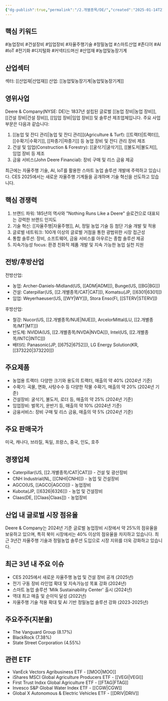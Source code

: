 ```yaml
---
{"dg-publish":true,"permalink":"/2.개별종목/DE/","created":"2025-01-14T21:04:06.316+09:00","updated":"2025-06-03T20:05:58.665+09:00"}
---
```


## 핵심 키워드

#농업장비 #건설장비 #임업장비 #자율주행기술 #정밀농업 #스마트산업 #존디어 #AI #IoT  #전기화 #디지털화 #커넥티드머신 #산업재 #농업및농장기계

## 산업섹터

섹터: [[산업재\|산업재]]
산업: [[농업및농장기계\|농업및농장기계]]

## 영위사업

Deere & Company(NYSE: DE)는 1837년 설립된 글로벌 [[농업 장비\|농업 장비]], [[건설 장비\|건설 장비]], [[임업 장비\|임업 장비]] 및 솔루션 제조업체입니다. 주요 사업 부문은 다음과 같습니다:

1. [[농업 및 잔디 관리\|농업 및 잔디 관리]](Agriculture & Turf): [[트랙터\|트랙터]], [[수확기\|수확기]], [[파종기\|파종기]] 등 농업 장비 및 잔디 관리 장비 제조
2. 건설 및 임업(Construction & Forestry): [[굴삭기\|굴삭기]], [[불도저\|불도저]], 임업 장비 등 제조
3. 금융 서비스(John Deere Financial): 장비 구매 및 리스 금융 제공

최근에는 자율주행 기술, AI, IoT를 활용한 스마트 농업 솔루션 개발에 주력하고 있습니다. CES 2025에서는 새로운 자율주행 기계들을 공개하며 기술 혁신을 선도하고 있습니다.

## 핵심 경쟁력

1. 브랜드 파워: 185년의 역사와 "Nothing Runs Like a Deere" 슬로건으로 대표되는 강력한 브랜드 인지도
2. 기술 혁신: [[자율주행\|자율주행]], AI, 정밀 농업 기술 등 첨단 기술 개발 및 적용
3. 글로벌 네트워크: 100개 이상의 글로벌 거점을 통한 광범위한 시장 접근성
4. 통합 솔루션: 장비, 소프트웨어, 금융 서비스를 아우르는 종합 솔루션 제공
5. 지속가능성 focus: 환경 친화적 제품 개발 및 지속 가능한 농업 실천 지원

## 전방/후방산업

전방산업:

- 농업: Archer-Daniels-Midland(US, [[ADM\|ADM]]), Bunge(US, [[BG\|BG]])
- 건설: Caterpillar(US, [[2.개별종목/CAT\|CAT]]), Komatsu(JP, [[6301\|6301]])
- 임업: Weyerhaeuser(US, [[WY\|WY]]), Stora Enso(FI, [[STERV\|STERV]])

후방산업:

- 철강: Nucor(US, [[2.개별종목/NUE\|NUE]]), ArcelorMittal(LU, [[2.개별종목/MT\|MT]])
- 반도체: NVIDIA(US, [[2.개별종목/NVDA\|NVDA]]), Intel(US, [[2.개별종목/INTC\|INTC]])
- 배터리: Panasonic(JP, [[6752\|6752]]), LG Energy Solution(KR, [[373220\|373220]])

## 주요제품

- 농업용 트랙터: 다양한 크기와 용도의 트랙터, 매출의 약 40% (2024년 기준)
- 수확기: 곡물, 면화, 사탕수수 등 다양한 작물 수확기, 매출의 약 20% (2024년 기준)
- 건설장비: 굴삭기, 불도저, 로더 등, 매출의 약 25% (2024년 기준)
- 임업장비: 벌목기, 운반기 등, 매출의 약 10% (2024년 기준)
- 금융서비스: 장비 구매 및 리스 금융, 매출의 약 5% (2024년 기준)

## 주요 판매국가

미국, 캐나다, 브라질, 독일, 프랑스, 중국, 인도, 호주

## 경쟁업체

- Caterpillar(US, [[2.개별종목/CAT\|CAT]]) - 건설 및 광산장비
- CNH Industrial(NL, [[CNHI\|CNHI]]) - 농업 및 건설장비
- AGCO(US, [[AGCO\|AGCO]]) - 농업장비
- Kubota(JP, [[6326\|6326]]) - 농업 및 건설장비
- Claas(DE, [[Claas\|Claas]]) - 농업장비

## 산업 내 글로벌 시장 점유율

Deere & Company는 2024년 기준 글로벌 농업장비 시장에서 약 25%의 점유율을 보유하고 있으며, 특히 북미 시장에서는 40% 이상의 점유율을 차지하고 있습니다. 최근 3년간 자율주행 기술과 정밀농업 솔루션 도입으로 시장 지위를 더욱 강화하고 있습니다.

## 최근 3년 내 주요 이슈

- CES 2025에서 새로운 자율주행 농업 및 건설 장비 공개 (2025년)
- 전기 구동 장비 라인업 확대 및 지속가능성 목표 강화 (2024년)
- 스마트 농업 솔루션 'Milk Sustainability Center' 출시 (2024년)
- 역대 최고 매출 및 순이익 달성 (2022년)
- 자율주행 기술 적용 확대 및 AI 기반 정밀농업 솔루션 강화 (2023-2025년)

## 주요주주(지분율)

- The Vanguard Group (8.17%)
- BlackRock (7.38%)
- State Street Corporation (4.55%)

## 관련 ETF

- VanEck Vectors Agribusiness ETF - [[MOO\|MOO]]
- iShares MSCI Global Agriculture Producers ETF - [[VEGI\|VEGI]]
- First Trust Indxx Global Agriculture ETF - [[FTAG\|FTAG]]
- Invesco S&P Global Water Index ETF - [[CGW\|CGW]]
- Global X Autonomous & Electric Vehicles ETF - [[DRIV\|DRIV]]